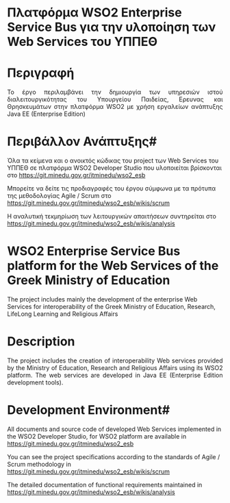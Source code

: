 # Πλατφόρμα WSO2 Enterprise Service Bus για την υλοποίηση των Web Services του ΥΠΠΕΘ 

# Περιγραφή #
<p align="justify">
Το έργο περιλαμβάνει την δημιουργία των υπηρεσιών ιστού διαλειτουργικότητας του Υπουργείου Παιδείας, Ερευνας και Θρησκευμάτων στην πλατφόρμα WSO2 με χρήση εργαλείων ανάπτυξης Java EE (Enterprise Edition)
</p>



# Περιβάλλον Ανάπτυξης#

Όλα τα κείμενα και ο ανοικτός κώδικας του project των Web Services του ΥΠΠΕΘ σε πλατφόρμα WSO2 Developer Studio που υλοποιείται  βρίσκονται στο https://git.minedu.gov.gr/itminedu/wso2_esb

Μπορείτε να δείτε τις προδιαγραφές του έργου σύμφωνα με τα πρότυπα της μεθοδολογίας Agile / Scrum  στο https://git.minedu.gov.gr/itminedu/wso2_esb/wikis/scrum

Η αναλυτική τεκμηρίωση των λειτουργικών απαιτήσεων συντηρείται στο https://git.minedu.gov.gr/itminedu/wso2_esb/wikis/analysis 
 

# WSO2 Enterprise Service Bus platform for the Web Services οf the Greek Ministry of Education

The project includes mainly the development of the enterprise Web Services for interoperability of the Greek Ministry of Education, Research, LifeLong Learning and Religious Affairs

# Description #
<p align="justify">
The project includes the creation of interoperability Web services provided by the Ministry of Education, Research and Religious Affairs using its WSO2 platform. The web services are developed in Java EE (Enterprise Edition development tools).
</p>



# Development Environment#

All documents and source code of developed Web Services implemented in the WSO2 Developer Studio, for WSO2 platform are available in https://git.minedu.gov.gr/itminedu/wso2_esb

You can see the project specifications according to the standards of Agile / Scrum methodology in https://git.minedu.gov.gr/itminedu/wso2_esb/wikis/scrum

The detailed documentation of functional requirements maintained in https://git.minedu.gov.gr/itminedu/wso2_esb/wikis/analysis

<p align="justify">

